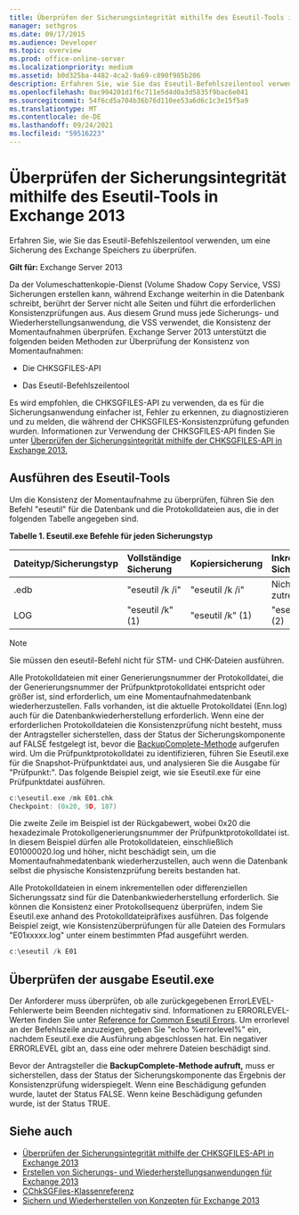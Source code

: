 ```yaml
---
title: Überprüfen der Sicherungsintegrität mithilfe des Eseutil-Tools in Exchange 2013
manager: sethgros
ms.date: 09/17/2015
ms.audience: Developer
ms.topic: overview
ms.prod: office-online-server
ms.localizationpriority: medium
ms.assetid: b0d325ba-4482-4ca2-9a69-c890f985b206
description: Erfahren Sie, wie Sie das Eseutil-Befehlszeilentool verwenden, um eine Sicherung des Exchange Speichers zu überprüfen.
ms.openlocfilehash: 0ac994201d1f6c711e5d4d0a3d5835f9bac6e041
ms.sourcegitcommit: 54f6cd5a704b36b76d110ee53a6d6c1c3e15f5a9
ms.translationtype: MT
ms.contentlocale: de-DE
ms.lasthandoff: 09/24/2021
ms.locfileid: "59516223"
---
```

#  <a name="validate-backup-integrity-by-using-the-eseutil-tool-in-exchange-2013"></a>Überprüfen der Sicherungsintegrität mithilfe des Eseutil-Tools in Exchange 2013

Erfahren Sie, wie Sie das Eseutil-Befehlszeilentool verwenden, um eine Sicherung des Exchange Speichers zu überprüfen. 
  
**Gilt für:** Exchange Server 2013 
  
Da der Volumeschattenkopie-Dienst (Volume Shadow Copy Service, VSS) Sicherungen erstellen kann, während Exchange weiterhin in die Datenbank schreibt, berührt der Server nicht alle Seiten und führt die erforderlichen Konsistenzprüfungen aus. Aus diesem Grund muss jede Sicherungs- und Wiederherstellungsanwendung, die VSS verwendet, die Konsistenz der Momentaufnahmen überprüfen. Exchange Server 2013 unterstützt die folgenden beiden Methoden zur Überprüfung der Konsistenz von Momentaufnahmen: 
  
- Die CHKSGFILES-API
    
- Das Eseutil-Befehlszeilentool
    
Es wird empfohlen, die CHKSGFILES-API zu verwenden, da es für die Sicherungsanwendung einfacher ist, Fehler zu erkennen, zu diagnostizieren und zu melden, die während der CHKSGFILES-Konsistenzprüfung gefunden wurden. Informationen zur Verwendung der CHKSGFILES-API finden Sie unter [Überprüfen der Sicherungsintegrität mithilfe der CHKSGFILES-API in Exchange 2013.](how-to-validate-backup-integrity-by-using-the-chksgfiles-api-in-exchange.md)
  
## <a name="running-the-eseutil-tool"></a>Ausführen des Eseutil-Tools

Um die Konsistenz der Momentaufnahme zu überprüfen, führen Sie den Befehl "eseutil" für die Datenbank und die Protokolldateien aus, die in der folgenden Tabelle angegeben sind. 
  
**Tabelle 1. Eseutil.exe Befehle für jeden Sicherungstyp**

|**Dateityp/Sicherungstyp**|**Vollständige Sicherung**|**Kopiersicherung**|**Inkrementelle Sicherung**|**Differenzielle Sicherung**|
|:-----|:-----|:-----|:-----|:-----|
|.edb  <br/> |"eseutil /k /i"  <br/> |"eseutil /k /i"  <br/> |Nicht zutreffend  <br/> |Nicht zutreffend  <br/> |
|LOG  <br/> |"eseutil /k" (1)  <br/> |"eseutil /k" (1)  <br/> |"eseutil /k" (2)  <br/> |"eseutil /k" (2)  <br/> |
   
> [!NOTE]
> Sie müssen den eseutil-Befehl nicht für STM- und CHK-Dateien ausführen. 
  
Alle Protokolldateien mit einer Generierungsnummer der Protokolldatei, die der Generierungsnummer der Prüfpunktprotokolldatei entspricht oder größer ist, sind erforderlich, um eine Momentaufnahmedatenbank wiederherzustellen. Falls vorhanden, ist die aktuelle Protokolldatei (Enn.log) auch für die Datenbankwiederherstellung erforderlich. Wenn eine der erforderlichen Protokolldateien die Konsistenzprüfung nicht besteht, muss der Antragsteller sicherstellen, dass der Status der Sicherungskomponente auf FALSE festgelegt ist, bevor die [BackupComplete-Methode](https://msdn.microsoft.com/library/windows/desktop/aa382651%28v=vs.85%29.aspx) aufgerufen wird. Um die Prüfpunktprotokolldatei zu identifizieren, führen Sie Eseutil.exe für die Snapshot-Prüfpunktdatei aus, und analysieren Sie die Ausgabe für "Prüfpunkt:". Das folgende Beispiel zeigt, wie sie Eseutil.exe für eine Prüfpunktdatei ausführen. 
  
```cpp
c:\eseutil.exe /mk E01.chk
Checkpoint: (0x20, 9D, 187)
```

Die zweite Zeile im Beispiel ist der Rückgabewert, wobei 0x20 die hexadezimale Protokollgenerierungsnummer der Prüfpunktprotokolldatei ist. In diesem Beispiel dürfen alle Protokolldateien, einschließlich E01000020.log und höher, nicht beschädigt sein, um die Momentaufnahmedatenbank wiederherzustellen, auch wenn die Datenbank selbst die physische Konsistenzprüfung bereits bestanden hat.
  
Alle Protokolldateien in einem inkrementellen oder differenziellen Sicherungssatz sind für die Datenbankwiederherstellung erforderlich. Sie können die Konsistenz einer Protokollsequenz überprüfen, indem Sie Eseutil.exe anhand des Protokolldateipräfixes ausführen. Das folgende Beispiel zeigt, wie Konsistenzüberprüfungen für alle Dateien des Formulars "E01xxxxx.log" unter einem bestimmten Pfad ausgeführt werden.
  
```cpp
c:\eseutil /k E01
```

## <a name="checking-the-eseutilexe-output"></a>Überprüfen der ausgabe Eseutil.exe

Der Anforderer muss überprüfen, ob alle zurückgegebenen ErrorLEVEL-Fehlerwerte beim Beenden nichtegativ sind. Informationen zu ERRORLEVEL-Werten finden Sie unter [Reference for Common Eseutil Errors](https://technet.microsoft.com/library/aa996759%28v=exchg.80%29.aspx). Um errorlevel an der Befehlszeile anzuzeigen, geben Sie "echo %errorlevel%" ein, nachdem Eseutil.exe die Ausführung abgeschlossen hat. Ein negativer ERRORLEVEL gibt an, dass eine oder mehrere Dateien beschädigt sind.
  
Bevor der Antragsteller die **BackupComplete-Methode aufruft,** muss er sicherstellen, dass der Status der Sicherungskomponente das Ergebnis der Konsistenzprüfung widerspiegelt. Wenn eine Beschädigung gefunden wurde, lautet der Status FALSE. Wenn keine Beschädigung gefunden wurde, ist der Status TRUE. 
  
## <a name="see-also"></a>Siehe auch

- [Überprüfen der Sicherungsintegrität mithilfe der CHKSGFILES-API in Exchange 2013](how-to-validate-backup-integrity-by-using-the-chksgfiles-api-in-exchange.md)
- [Erstellen von Sicherungs- und Wiederherstellungsanwendungen für Exchange 2013](build-backup-and-restore-applications-for-exchange-2013.md)
- [CChkSGFiles-Klassenreferenz](cchksgfiles-class-reference.md)
- [Sichern und Wiederherstellen von Konzepten für Exchange 2013](backup-and-restore-concepts-for-exchange-2013.md)
    

